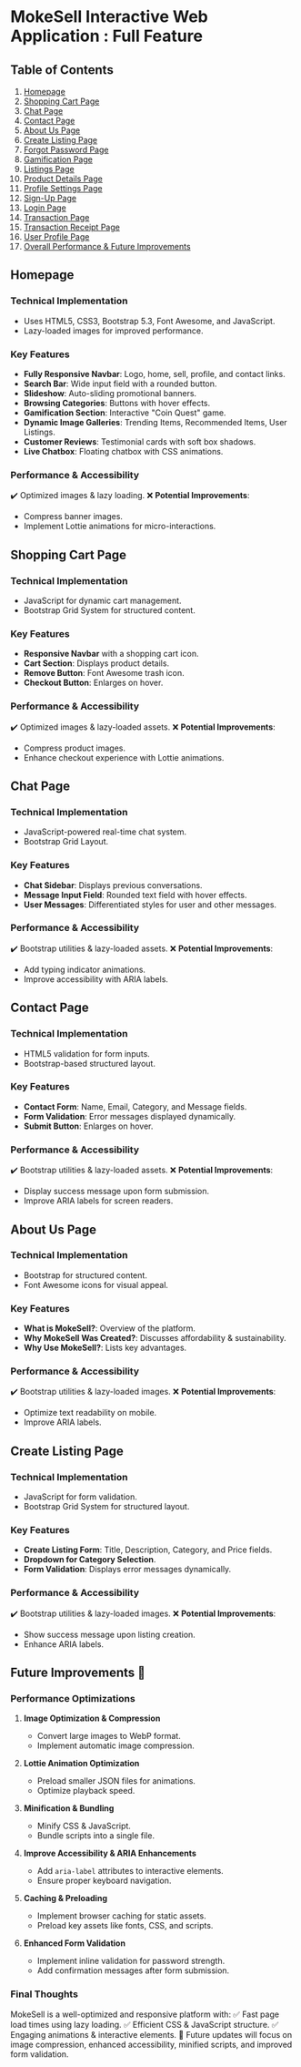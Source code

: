 # MokeSell Interactive Web Application : Full Feature

## Table of Contents
1. [Homepage](#homepage)
2. [Shopping Cart Page](#shopping-cart-page)
3. [Chat Page](#chat-page)
4. [Contact Page](#contact-page)
5. [About Us Page](#about-us-page)
6. [Create Listing Page](#create-listing-page)
7. [Forgot Password Page](#forgot-password-page)
8. [Gamification Page](#gamification-page)
9. [Listings Page](#listings-page)
10. [Product Details Page](#product-details-page)
11. [Profile Settings Page](#profile-settings-page)
12. [Sign-Up Page](#sign-up-page)
13. [Login Page](#login-page)
14. [Transaction Page](#transaction-page)
15. [Transaction Receipt Page](#transaction-receipt-page)
16. [User Profile Page](#user-profile-page)
17. [Overall Performance & Future Improvements](#overall-performance--future-improvements)

## Homepage
### Technical Implementation
- Uses HTML5, CSS3, Bootstrap 5.3, Font Awesome, and JavaScript.
- Lazy-loaded images for improved performance.

### Key Features
- **Fully Responsive Navbar**: Logo, home, sell, profile, and contact links.
- **Search Bar**: Wide input field with a rounded button.
- **Slideshow**: Auto-sliding promotional banners.
- **Browsing Categories**: Buttons with hover effects.
- **Gamification Section**: Interactive "Coin Quest" game.
- **Dynamic Image Galleries**: Trending Items, Recommended Items, User Listings.
- **Customer Reviews**: Testimonial cards with soft box shadows.
- **Live Chatbox**: Floating chatbox with CSS animations.

### Performance & Accessibility
✔️ Optimized images & lazy loading.
❌ **Potential Improvements**:
- Compress banner images.
- Implement Lottie animations for micro-interactions.

## Shopping Cart Page
### Technical Implementation
- JavaScript for dynamic cart management.
- Bootstrap Grid System for structured content.

### Key Features
- **Responsive Navbar** with a shopping cart icon.
- **Cart Section**: Displays product details.
- **Remove Button**: Font Awesome trash icon.
- **Checkout Button**: Enlarges on hover.

### Performance & Accessibility
✔️ Optimized images & lazy-loaded assets.
❌ **Potential Improvements**:
- Compress product images.
- Enhance checkout experience with Lottie animations.

## Chat Page
### Technical Implementation
- JavaScript-powered real-time chat system.
- Bootstrap Grid Layout.

### Key Features
- **Chat Sidebar**: Displays previous conversations.
- **Message Input Field**: Rounded text field with hover effects.
- **User Messages**: Differentiated styles for user and other messages.

### Performance & Accessibility
✔️ Bootstrap utilities & lazy-loaded assets.
❌ **Potential Improvements**:
- Add typing indicator animations.
- Improve accessibility with ARIA labels.

## Contact Page
### Technical Implementation
- HTML5 validation for form inputs.
- Bootstrap-based structured layout.

### Key Features
- **Contact Form**: Name, Email, Category, and Message fields.
- **Form Validation**: Error messages displayed dynamically.
- **Submit Button**: Enlarges on hover.

### Performance & Accessibility
✔️ Bootstrap utilities & lazy-loaded assets.
❌ **Potential Improvements**:
- Display success message upon form submission.
- Improve ARIA labels for screen readers.

## About Us Page
### Technical Implementation
- Bootstrap for structured content.
- Font Awesome icons for visual appeal.

### Key Features
- **What is MokeSell?**: Overview of the platform.
- **Why MokeSell Was Created?**: Discusses affordability & sustainability.
- **Why Use MokeSell?**: Lists key advantages.

### Performance & Accessibility
✔️ Bootstrap utilities & lazy-loaded images.
❌ **Potential Improvements**:
- Optimize text readability on mobile.
- Improve ARIA labels.

## Create Listing Page
### Technical Implementation
- JavaScript for form validation.
- Bootstrap Grid System for structured layout.

### Key Features
- **Create Listing Form**: Title, Description, Category, and Price fields.
- **Dropdown for Category Selection**.
- **Form Validation**: Displays error messages dynamically.

### Performance & Accessibility
✔️ Bootstrap utilities & lazy-loaded images.
❌ **Potential Improvements**:
- Show success message upon listing creation.
- Enhance ARIA labels.

## Future Improvements 🚀
### Performance Optimizations
1. **Image Optimization & Compression**
   - Convert large images to WebP format.
   - Implement automatic image compression.

2. **Lottie Animation Optimization**
   - Preload smaller JSON files for animations.
   - Optimize playback speed.

3. **Minification & Bundling**
   - Minify CSS & JavaScript.
   - Bundle scripts into a single file.

4. **Improve Accessibility & ARIA Enhancements**
   - Add `aria-label` attributes to interactive elements.
   - Ensure proper keyboard navigation.

5. **Caching & Preloading**
   - Implement browser caching for static assets.
   - Preload key assets like fonts, CSS, and scripts.

6. **Enhanced Form Validation**
   - Implement inline validation for password strength.
   - Add confirmation messages after form submission.

### Final Thoughts
MokeSell is a well-optimized and responsive platform with:
✅ Fast page load times using lazy loading.
✅ Efficient CSS & JavaScript structure.
✅ Engaging animations & interactive elements.
🚀 Future updates will focus on image compression, enhanced accessibility, minified scripts, and improved form validation.
